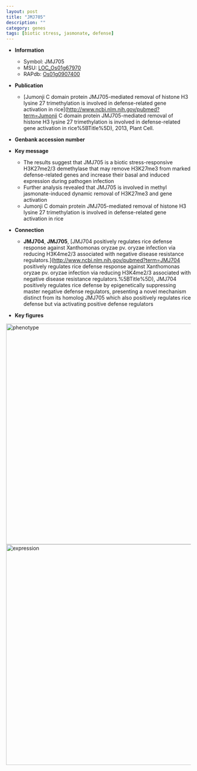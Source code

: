 ```yaml
---
layout: post
title: "JMJ705"
description: ""
category: genes
tags: [biotic stress, jasmonate, defense]
---
```


* **Information**  
    + Symbol: JMJ705  
    + MSU: [LOC_Os01g67970](http://rice.plantbiology.msu.edu/cgi-bin/ORF_infopage.cgi?orf=LOC_Os01g67970)  
    + RAPdb: [Os01g0907400](http://rapdb.dna.affrc.go.jp/viewer/gbrowse_details/irgsp1?name=Os01g0907400)  

* **Publication**  
    + [Jumonji C domain protein JMJ705-mediated removal of histone H3 lysine 27 trimethylation is involved in defense-related gene activation in rice](http://www.ncbi.nlm.nih.gov/pubmed?term=Jumonji C domain protein JMJ705-mediated removal of histone H3 lysine 27 trimethylation is involved in defense-related gene activation in rice%5BTitle%5D), 2013, Plant Cell.

* **Genbank accession number**  

* **Key message**  
    + The results suggest that JMJ705 is a biotic stress-responsive H3K27me2/3 demethylase that may remove H3K27me3 from marked defense-related genes and increase their basal and induced expression during pathogen infection
    + Further analysis revealed that JMJ705 is involved in methyl jasmonate-induced dynamic removal of H3K27me3 and gene activation
    + Jumonji C domain protein JMJ705-mediated removal of histone H3 lysine 27 trimethylation is involved in defense-related gene activation in rice

* **Connection**  
    + __JMJ704__, __JMJ705__, [JMJ704 positively regulates rice defense response against Xanthomonas oryzae pv. oryzae infection via reducing H3K4me2/3 associated with negative disease resistance regulators.](http://www.ncbi.nlm.nih.gov/pubmed?term=JMJ704 positively regulates rice defense response against Xanthomonas oryzae pv. oryzae infection via reducing H3K4me2/3 associated with negative disease resistance regulators.%5BTitle%5D), JMJ704 positively regulates rice defense by epigenetically suppressing master negative defense regulators, presenting a novel mechanism distinct from its homolog JMJ705 which also positively regulates rice defense but via activating positive defense regulators

* **Key figures**  
<img src="https://funricegenes.github.io/images/JMJ705.pheno.png" alt="phenotype"  style="width: 600px;"/>

<img src="https://funricegenes.github.io/images/JMJ705.exp.png" alt="expression"  style="width: 600px;"/>


